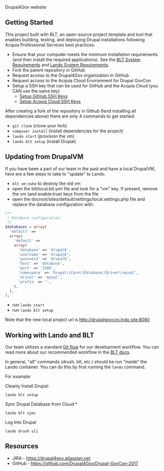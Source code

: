 Drupal4Gov website

## Getting Started

This project built with BLT, an open-source project template and tool that enables building, testing, and deploying Drupal installations following Acquia Professional Services best practices.

* Ensure that your computer meets the minimum installation requirements (and then install the required applications). See the [BLT System Requirements](https://docs.acquia.com/blt/install/) and [Lando System Requirements](https://docs.lando.dev/basics/installation.html).
* Fork the parent repository in GitHub
* Request access to the Drupal4Gov organization in GitHub 
* Request access to the Acquia Cloud Environment for Drupal GovCon
* Setup a SSH key that can be used for GitHub and the Acquia Cloud (you CAN use the same key)
    * [Setup GitHub SSH Keys](https://help.github.com/articles/adding-a-new-ssh-key-to-your-github-account/)
    * [Setup Acquia Cloud SSH Keys](https://docs.acquia.com/acquia-cloud/ssh/generate)

After creating a fork of the repository in Github 9and installing all dependencies above) there are only 4 commands to get started:

* `git clone` (clone your fork)
* `composer install` (install dependencies for the project)
* `lando start` (provision the vm)
* `lando blt setup` (install Drupal)

## Updating from DrupalVM

If you have been a part of our team in the past and have a local DrupalVM, here are a few steps to take to "update" to Lando.

* `blt vm:nuke` to destroy the old vm
* open the blt/local.blt.yml file and look for a "vm" key. If present, remove the vm (and enable:true) keys from the file
* open the docroot/sites/default/settings/local.settings.php file and replace the database configuration with:

```php
/**
 * Database configuration.
 */
$databases = array(
  'default' =>
  array(
    'default' =>
    array(
      'database' => 'drupal8',
      'username' => 'drupal8',
      'password' => 'drupal8',
      'host' => 'database',
      'port' => '3306',
      'namespace' => 'Drupal\\Core\\Database\\Driver\\mysql',
      'driver' => 'mysql',
      'prefix' => '',
    ),
  ),
);
```

* run `lando start`
* run `lando blt setup`

Note that the new local project url is http://drupalgovcon.lndo.site:8080

## Working with Lando and BLT

Our team utilizes a standard [Git flow](https://www.atlassian.com/git/tutorials/comparing-workflows/gitflow-workflow) for our development workflow. You can read more about our recommended workflow in the [BLT docs](https://docs.acquia.com/blt/developer/dev-workflow/#workflow-example-local-development).

In general, "all" commands (drush, blt, etc.) should be run "inside" the Lando container. You can do this by first running the `lando` command. 

For example:

Cleanly Install Drupal:

`lando blt setup` 

Sync Drupal Database from Cloud:*

`lando blt sync`

Log Into Drupal

`lando drush uli`

## Resources

* JIRA - https://drupal4gov.atlassian.net
* GitHub - https://github.com/Drupal4Gov/Drupal-GovCon-2017
